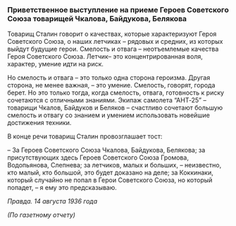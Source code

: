 ### Приветственное выступление на приеме Героев Советского Союза товарищей Чкалова, Байдукова, Белякова

Товарищ Сталин говорит о качествах, которые характеризуют Героя Советского Союза, о наших летчиках – рядовых и средних, из которых выйдут будущие герои. Смелость и отвага – неотъемлемые качества Героя Советского Союза. Летчик– это концентрированная воля, характер, умение идти на риск.

Но смелость и отвага – это только одна сторона героизма. Другая сторона, не менее важная, – это умение. Смелость, говорят, города берет. Но это только тогда, когда смелость, отвага, готовность к риску сочетаются с отличными знаниями. Экипаж самолета “АНТ‑25” – товарищи Чкалов, Байдуков и Беляков – счастливо сочетают большую смелость и отвагу со знанием и умением использовать новейшие достижения техники.

В конце речи товарищ Сталин провозглашает тост:

– За Героев Советского Союза Чкалова, Байдукова, Белякова; за присутствующих здесь Героев Советского Союза Громова, Водопьянова, Слепнева; за летчиков, малых и больших, – неизвестно, кто малый, кто большой, это будет доказано на деле; за Коккинаки, который случайно не попал в Герои Советского Союза, но который попадет, – я ему это предсказываю.

_Правда. 14 августа 1936 года_

_(По газетному отчету)_